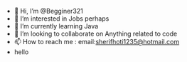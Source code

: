 - 👋 Hi, I’m @Begginer321
- 👀 I’m interested in Jobs perhaps
- 🌱 I’m currently learning Java
- 💞️ I’m looking to collaborate on Anything related to code
- 📫 How to reach me : email:sherifhoti1235@hotmail.com
- hello

<!---
Begginer321/Begginer321 is a ✨ special ✨ repository because its `README.md` (this file) appears on your GitHub profile.
You can click the Preview link to take a look at your changes.
--->
